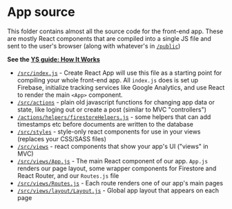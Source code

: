 # App source

This folder contains almost all the source code for the front-end app. These are mostly React components that are compiled into a single JS file and sent to the user's browser (along with whatever's in [`/public`](https://github.com/sampl/ys/tree/master/public))

**See the [YS guide: How It Works](http://getys.org/#how-it-works)**

- [`/src/index.js`](https://github.com/sampl/ys/tree/master/src/index.js) - Create React App will use this file as a starting point for compiling your whole front-end app. All `index.js` does is set up Firebase, initialize tracking services like Google Analytics, and use React to render the main `<App>` component.
- [`/src/actions`](https://github.com/sampl/ys/tree/master/src/actions) - plain old javascript functions for changing app data or state, like loging out or create a post (similar to MVC "controllers")
- [`/actions/helpers/firestoreHelpers.js`](https://github.com/sampl/ys/blob/master/src/actions/helpers/firestoreHelpers.js) - some helpers that can add timestamps etc before documents are written to the database
- [`/src/styles`](https://github.com/sampl/ys/tree/master/src/styles) - style-only react components for use in your views (replaces your CSS/SASS files)
- [`/src/views`](https://github.com/sampl/ys/tree/master/src/views) - react components that show your app's UI ("views" in MVC)
- [`/src/views/App.js`](https://github.com/sampl/ys/tree/master/src/views/App.js) - The main React component of our app. `App.js` renders our page layout, some wrapper components for Firestore and React Router, and our `Routes.js` file
- [`/src/views/Routes.js`](https://github.com/sampl/ys/tree/master/src/views/Routes.js) - Each route renders one of our app's main pages
- [`/src/views/layout/Layout.js`](https://github.com/sampl/ys/tree/master/src/views/layout/Layout.js) - Global app layout that appears on each page
